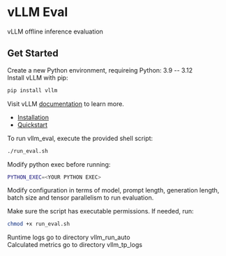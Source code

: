 # vLLM Eval

vLLM offline inference evaluation

## Get Started

Create a new Python environment, requireing Python: 3.9 -- 3.12 \
Install vLLM with pip:

```bash
pip install vllm
```

Visit vLLM [documentation](https://docs.vllm.ai/) to learn more.

- [Installation](https://docs.vllm.ai/en/latest/getting_started/installation.html)
- [Quickstart](https://docs.vllm.ai/en/latest/getting_started/quickstart.html)

To run vllm_eval, execute the provided shell script:
```bash
./run_eval.sh
```

Modify python exec before running:
```bash
PYTHON_EXEC=<YOUR PYTHON EXEC>
```
Modify configuration in terms of model, prompt length, generation length, batch size and tensor parallelism to run evaluation.

Make sure the script has executable permissions. If needed, run:
```bash
chmod +x run_eval.sh
```
Runtime logs go to directory vllm\_run\_auto \
Calculated metrics go to directory vllm\_tp\_logs 